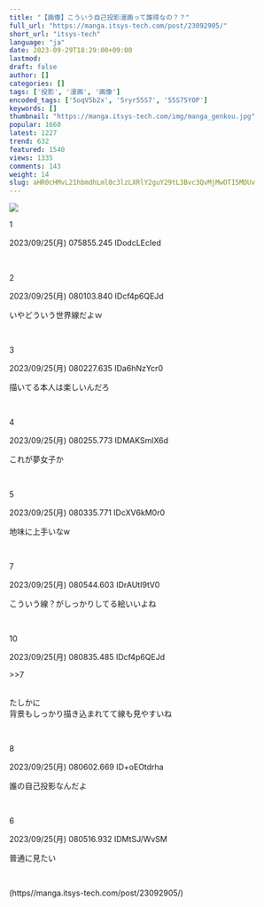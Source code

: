 ```yaml
---
title: "【画像】こういう自己投影漫画って誰得なの？？"
full_url: "https://manga.itsys-tech.com/post/23092905/"
short_url: "itsys-tech"
language: "ja"
date: 2023-09-29T18:29:00+09:00
lastmod: 
draft: false
author: []
categories: []
tags: ['投影', '漫画', '画像']
encoded_tags: ['5oqV5b2x', '5ryr55S7', '55S75YOP']
keywords: []
thumbnail: "https://manga.itsys-tech.com/img/manga_genkou.jpg"
popular: 1660
latest: 1227
trend: 632
featured: 1540
views: 1335
comments: 143
weight: 14
slug: aHR0cHMvL21hbmdhLml0c3lzLXRlY2guY29tL3Bvc3QvMjMwOTI5MDUv
---
```


![](https://manga.itsys-tech.com/img/manga_genkou.jpg)

<div><p class='t_h'>1 <p>2023/09/25(月) 075855.245 IDodcLEcIed</p></p><blockquote class='imgur-embed-pub'></blockquote><br><p class='t_h'>2 <p>2023/09/25(月) 080103.840 IDcf4p6QEJd</p></p><p class='t_b'>いやどういう世界線だよｗ</p><br><p class='t_h'>3 <p>2023/09/25(月) 080227.635 IDa6hNzYcr0</p></p><p class='t_b'>描いてる本人は楽しいんだろ</p><br><p class='t_h'>4 <p>2023/09/25(月) 080255.773 IDMAKSmlX6d</p></p><p class='t_b'>これが夢女子か</p><br><p class='t_h'>5 <p>2023/09/25(月) 080335.771 IDcXV6kM0r0</p></p><p class='t_b'>地味に上手いなw</p><br><p class='t_h'>7 <p>2023/09/25(月) 080544.603 IDrAUtI9tV0</p></p><p class='t_b'>こういう線？がしっかりしてる絵いいよね</p><br><p class='t_h t_i'>10 <p>2023/09/25(月) 080835.485 IDcf4p6QEJd</p></p><p class='t_b t_i'><p class='anchor'>>>7</p><br>たしかに<br>背景もしっかり描き込まれてて線も見やすいね</p><br><p class='t_h'>8 <p>2023/09/25(月) 080602.669 ID+oEOtdrha</p></p><p class='t_b'>誰の自己投影なんだよ</p><br><p class='t_h'>6 <p>2023/09/25(月) 080516.932 IDMtSJ/WvSM</p></p><p class='t_b'>普通に見たい</p><br></div>

(https//manga.itsys-tech.com/post/23092905/)
